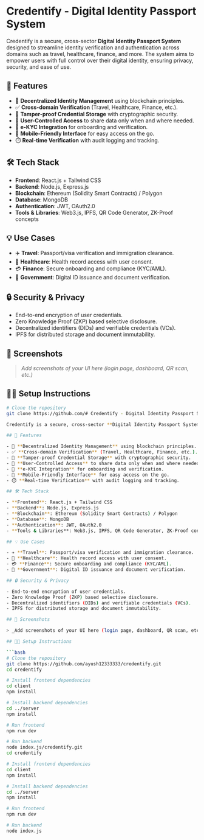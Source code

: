 # Credentify - Digital Identity Passport System

Credentify is a secure, cross-sector **Digital Identity Passport System** designed to streamline identity verification and authentication across domains such as travel, healthcare, finance, and more. The system aims to empower users with full control over their digital identity, ensuring privacy, security, and ease of use.

## 🚀 Features

- 🔐 **Decentralized Identity Management** using blockchain principles.
- ✅ **Cross-domain Verification** (Travel, Healthcare, Finance, etc.).
- 🧾 **Tamper-proof Credential Storage** with cryptographic security.
- 👤 **User-Controlled Access** to share data only when and where needed.
- 🛂 **e-KYC Integration** for onboarding and verification.
- 📱 **Mobile-Friendly Interface** for easy access on the go.
- ⏱️ **Real-time Verification** with audit logging and tracking.

## 🛠️ Tech Stack

- **Frontend**: React.js + Tailwind CSS  
- **Backend**: Node.js, Express.js  
- **Blockchain**: Ethereum (Solidity Smart Contracts) / Polygon  
- **Database**: MongoDB  
- **Authentication**: JWT, OAuth2.0  
- **Tools & Libraries**: Web3.js, IPFS, QR Code Generator, ZK-Proof concepts

## 💡 Use Cases

- ✈️ **Travel**: Passport/visa verification and immigration clearance.
- 🏥 **Healthcare**: Health record access with user consent.
- 💳 **Finance**: Secure onboarding and compliance (KYC/AML).
- 🧾 **Government**: Digital ID issuance and document verification.

## 🔒 Security & Privacy

- End-to-end encryption of user credentials.
- Zero Knowledge Proof (ZKP) based selective disclosure.
- Decentralized identifiers (DIDs) and verifiable credentials (VCs).
- IPFS for distributed storage and document immutability.

## 📸 Screenshots

> _Add screenshots of your UI here (login page, dashboard, QR scan, etc.)_

## 🧑‍💻 Setup Instructions

```bash
# Clone the repository
git clone https://github.com/# Credentify - Digital Identity Passport System

Credentify is a secure, cross-sector **Digital Identity Passport System** designed to streamline identity verification and authentication across domains such as travel, healthcare, finance, and more. The system aims to empower users with full control over their digital identity, ensuring privacy, security, and ease of use.

## 🚀 Features

- 🔐 **Decentralized Identity Management** using blockchain principles.
- ✅ **Cross-domain Verification** (Travel, Healthcare, Finance, etc.).
- 🧾 **Tamper-proof Credential Storage** with cryptographic security.
- 👤 **User-Controlled Access** to share data only when and where needed.
- 🛂 **e-KYC Integration** for onboarding and verification.
- 📱 **Mobile-Friendly Interface** for easy access on the go.
- ⏱️ **Real-time Verification** with audit logging and tracking.

## 🛠️ Tech Stack

- **Frontend**: React.js + Tailwind CSS  
- **Backend**: Node.js, Express.js  
- **Blockchain**: Ethereum (Solidity Smart Contracts) / Polygon  
- **Database**: MongoDB  
- **Authentication**: JWT, OAuth2.0  
- **Tools & Libraries**: Web3.js, IPFS, QR Code Generator, ZK-Proof concepts

## 💡 Use Cases

- ✈️ **Travel**: Passport/visa verification and immigration clearance.
- 🏥 **Healthcare**: Health record access with user consent.
- 💳 **Finance**: Secure onboarding and compliance (KYC/AML).
- 🧾 **Government**: Digital ID issuance and document verification.

## 🔒 Security & Privacy

- End-to-end encryption of user credentials.
- Zero Knowledge Proof (ZKP) based selective disclosure.
- Decentralized identifiers (DIDs) and verifiable credentials (VCs).
- IPFS for distributed storage and document immutability.

## 📸 Screenshots

> _Add screenshots of your UI here (login page, dashboard, QR scan, etc.)_

## 🧑‍💻 Setup Instructions

```bash
# Clone the repository
git clone https://github.com/ayush12333333/credentify.git
cd credentify

# Install frontend dependencies
cd client
npm install

# Install backend dependencies
cd ../server
npm install

# Run frontend
npm run dev

# Run backend
node index.js/credentify.git
cd credentify

# Install frontend dependencies
cd client
npm install

# Install backend dependencies
cd ../server
npm install

# Run frontend
npm run dev

# Run backend
node index.js
